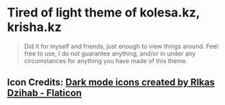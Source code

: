 # Tired of light theme of kolesa.kz, krisha.kz

> Did it for myself and friends, just enough to view things around.
> Feel free to use, I do not guarantee anything, and/or in under any circumstances for anything you have made of this theme.

## Icon Credits: [Dark mode icons created by RIkas Dzihab - Flaticon](https://www.flaticon.com/free-icons/dark-mode)


